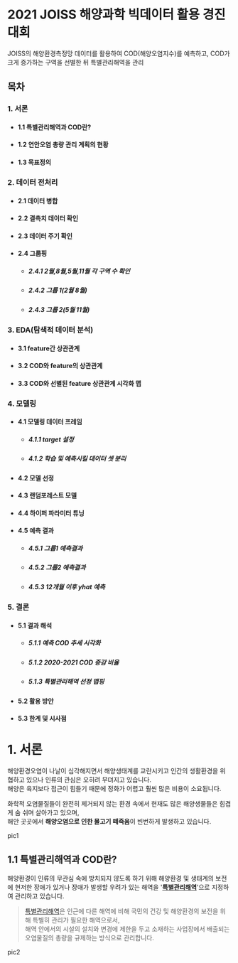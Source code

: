 # 2021 JOISS 해양과학 빅데이터 활용 경진대회 
 JOISS의 해양환경측정망 데이터를 활용하여 COD(해양오염지수)를 예측하고,
COD가 크게 증가하는 구역을 선별한 뒤 특별관리해역을 관리

## 목차

###   **1. 서론** 
- #### 1.1 특별관리해역과 COD란?
- #### 1.2 연안오염 총량 관리 계획의 현황
- #### 1.3 목표정의  

###   **2. 데이터 전처리**
- #### 2.1 데이터 병합  
- #### 2.2 결측치 데이터 확인  
- #### 2.3 데이터 주기 확인  
- #### 2.4 그룹핑  
  - ##### 2.4.1 2월,8월,5월,11월 각 구역 수 확인  
  - ##### 2.4.2 그룹 1(2월 8월)  
  - ##### 2.4.3 그룹 2(5월 11월)

###   **3. EDA(탐색적 데이터 분석)**
- #### 3.1 feature간 상관관계  
- #### 3.2 COD와 feature의 상관관계  
- #### 3.3 COD와 선별된 feature 상관관계 시각화 맵  

###   **4. 모델링** 
- #### 4.1 모델링 데이터 프레임  
  - ##### 4.1.1 target 설정
  - ##### 4.1.2 학습 및 예측시킬 데이터 셋 분리  
- #### 4.2 모델 선정  
- #### 4.3 랜덤포레스트 모델  
- #### 4.4 하이퍼 파라미터 튜닝  
- #### 4.5 예측 결과  
  - ##### 4.5.1 그룹1 예측결과  
  - ##### 4.5.2 그룹2 예측결과
  - ##### 4.5.3 12개월 이후 yhat 예측  

###   **5. 결론**     
- #### 5.1 결과 해석  
  - ##### 5.1.1 예측 COD 추세 시각화  
  - ##### 5.1.2 2020-2021 COD 증감 비율
  - ##### 5.1.3 특별관리해역 선정 맵핑  
- #### 5.2 활용 방안  
- #### 5.3 한계 및 시사점


# 1. 서론
해양환경오염이 나날이 심각해지면서 해양생태계를 교란시키고 인간의 생활환경을 위협하고 있으나 인류의 관심은 오히려 무뎌지고 있습니다.  
해양은 육지보다 접근이 힘들기 때문에 정화가 어렵고 훨씬 많은 비용이 소요됩니다. 

화학적 오염물질들이 완전히 제거되지 않는 환경 속에서 현재도 많은 해양생물들은 힘겹게 숨 쉬며 살아가고 있으며,  
해안 곳곳에서 **해양오염으로 인한 물고기 떼죽음**이 빈번하게 발생하고 있습니다.  

pic1

## 1.1 특별관리해역과 COD란?

해양환경이 인류의 무관심 속에 방치되지 않도록 하기 위해 해양환경 및 생태계의 보전에 현저한 장애가 있거나 장애가 발생할 우려가 있는 해역을 '**[특별관리해역](http://www.busancoast.or.kr/ko/7)**'으로 지정하여 관리하고 있습니다.

> [특별관리해역](https://www.index.go.kr/potal/stts/idxMain/selectPoSttsIdxMainPrint.do?idx_cd=1273&board_cd=INDX_001)은 인근에 다른 해역에 비해 국민의 건강 및 해양환경의 보전을 위해 특별히 관리가 필요한 해역으로서,  
해역 안에서의 시설의 설치와 변경에 제한을 두고 소재하는 사업장에서 배출되는 오염물질의 총량을 규제하는 방식으로 관리합니다.

pic2


